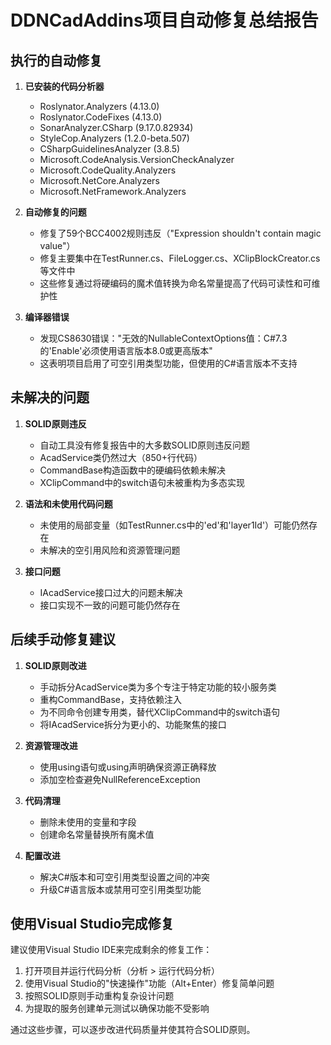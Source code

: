 # DDNCadAddins项目自动修复总结报告

## 执行的自动修复

1. **已安装的代码分析器**
   - Roslynator.Analyzers (4.13.0)
   - Roslynator.CodeFixes (4.13.0)
   - SonarAnalyzer.CSharp (9.17.0.82934)
   - StyleCop.Analyzers (1.2.0-beta.507)
   - CSharpGuidelinesAnalyzer (3.8.5)
   - Microsoft.CodeAnalysis.VersionCheckAnalyzer
   - Microsoft.CodeQuality.Analyzers
   - Microsoft.NetCore.Analyzers
   - Microsoft.NetFramework.Analyzers

2. **自动修复的问题**
   - 修复了59个BCC4002规则违反（"Expression shouldn't contain magic value"）
   - 修复主要集中在TestRunner.cs、FileLogger.cs、XClipBlockCreator.cs等文件中
   - 这些修复通过将硬编码的魔术值转换为命名常量提高了代码可读性和可维护性

3. **编译器错误**
   - 发现CS8630错误："无效的NullableContextOptions值：C#7.3的'Enable'必须使用语言版本8.0或更高版本"
   - 这表明项目启用了可空引用类型功能，但使用的C#语言版本不支持

## 未解决的问题

1. **SOLID原则违反**
   - 自动工具没有修复报告中的大多数SOLID原则违反问题
   - AcadService类仍然过大（850+行代码）
   - CommandBase构造函数中的硬编码依赖未解决
   - XClipCommand中的switch语句未被重构为多态实现

2. **语法和未使用代码问题**
   - 未使用的局部变量（如TestRunner.cs中的'ed'和'layer1Id'）可能仍然存在
   - 未解决的空引用风险和资源管理问题

3. **接口问题**
   - IAcadService接口过大的问题未解决
   - 接口实现不一致的问题可能仍然存在

## 后续手动修复建议

1. **SOLID原则改进**
   - 手动拆分AcadService类为多个专注于特定功能的较小服务类
   - 重构CommandBase，支持依赖注入
   - 为不同命令创建专用类，替代XClipCommand中的switch语句
   - 将IAcadService拆分为更小的、功能聚焦的接口

2. **资源管理改进**
   - 使用using语句或using声明确保资源正确释放
   - 添加空检查避免NullReferenceException

3. **代码清理**
   - 删除未使用的变量和字段
   - 创建命名常量替换所有魔术值

4. **配置改进**
   - 解决C#版本和可空引用类型设置之间的冲突
   - 升级C#语言版本或禁用可空引用类型功能

## 使用Visual Studio完成修复

建议使用Visual Studio IDE来完成剩余的修复工作：

1. 打开项目并运行代码分析（分析 > 运行代码分析）
2. 使用Visual Studio的"快速操作"功能（Alt+Enter）修复简单问题
3. 按照SOLID原则手动重构复杂设计问题
4. 为提取的服务创建单元测试以确保功能不受影响

通过这些步骤，可以逐步改进代码质量并使其符合SOLID原则。 